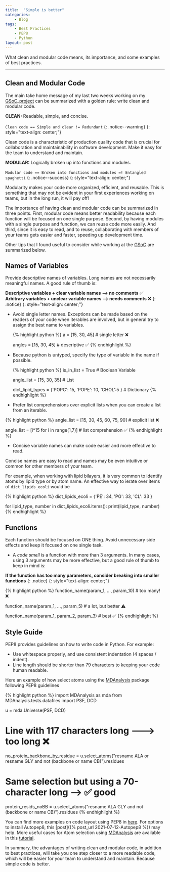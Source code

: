 ```yaml
---
title:  "Simple is better" 
categories: 
    - Blog 
tags: 
    - Best Practices 
    - PEP8 
    - Python
layout: post
---
```


What clean and modular code means, its importance, and some examples of best
practices.

---------------------------

## Clean and Modular Code 

The main take home message of my last two weeks working on my [GSoC_project]
can be summarized with a golden rule: write clean and modular code.


**CLEAN:** Readable, simple, and concise. <br><br>
`Clean code == Simple and clear != Redundant`
{: .notice--warning} 
{: style="text-align: center;"}


Clean code is a characteristic of production quality code that is crucial for collaboration
and maintainability in software development. Make it easy for the team to
understand and maintain.


**MODULAR:** Logically broken up into functions and modules. <br><br>
`Modular code == Broken into functions and modules =! Entangled spaghetti`
{: .notice--success}
{: style="text-align: center;"}


Modularity makes your code more organized, efficient, and reusable. This is something
that may not be evident in your first experiences working on teams, but in the
long run, it will pay off!

The importance of having clean and modular code can be summarized in three
points. First, modular code means better readability because each function will
be focused on one single purpose. Second, by having modules with a single
purpose and function, we can reuse code more easily. And third, since it is easy
to read, and to reuse, collaborating with members of your teams gets easier and
faster, speeding up development time.


Other tips that I found useful to consider while working at the [GSoC] are summarized below.

## Names of Variables

Provide descriptive names of variables. Long names are not necessarily
meaningful names. A good rule of thumb is: 


**Descriptive variables + clear variable names --> no comments** ✅ <br>
**Arbitrary variables + unclear variable names --> needs comments** ❌
{: .notice}
{: style="text-align: center;"}

-   Avoid single letter names. Exceptions can be made based on the readers of
    your code when iterables are involved, but in general try to assign the best name to variables.

    {% highlight python %}
    a = [15, 30, 45]        # single letter ❌

    angles = [15, 30, 45]   # descriptive ✅ 
    {% endhighlight %}

-   Because python is untyped, specify the type of variable in the name if possible.

    {% highlight python %}
    is_in_list = True                 # Boolean Variable

    angle_list = [15, 30, 35]         # List
    
    dict_lipid_types = {'POPC': 15, 
                        'POPE': 10, 
                        'CHOL':5 }    # Dictionary
    {% endhighlight %}

-   Prefer list comprehensions over explicit lists when you can create a list from an iterable.

{% highlight python %}
angle_list = [15, 30, 45, 60, 75, 90]    # explicit list  ❌

angle_list = [i*15 for i in range(1,7)]  # list comprehension  ✅ 
{% endhighlight %}

- Concise variable names can make code easier and more effective to read.

Concise names are easy to read and names may be even intuitive or common for
other members of your team. 

For example, when working with lipid bilayers, it is very common to identify
atoms by lipid type or by atom name. An effective way to ierate over items of
`dict_lipids_ecoli` would be


{% highlight python %}
dict_lipids_ecoli = {'PE': 34, 
                     'PG': 33, 
                     'CL': 33 }   

for lipid_type, number in dict_lipids_ecoli.items():
    print(lipid_type, number)
{% endhighlight %}


## Functions 
Each function should be focused on ONE thing. Avoid unnecessary
side effects and keep it focused on one single task.


- A _code smell_ is a function with more than 3 arguments. In many cases, using
  3 arguments may be more effective, but a good rule of thumb to keep in mind is:

**If the function has too many parameters, consider breaking into smaller functions** 
{: .notice} 
{: style="text-align: center;"}

{% highlight python %}
function_name(param_1, ..., param_10)    # too many! ❌

function_name(param_1, ..., param_5)     # a lot, but better ⚠️

function_name(param_1, param_2, param_3) # best ✅ 
{% endhighlight %}



## Style Guide
PEP8 provides guidelines on how to write code in Python. For example:

- Use whitespace properly, and use consistent indentation (4 spaces / indent).
- Line length should be shorter than 79 characters to keeping your code human readable. 

Here an example of how select atoms using the [MDAnalysis] package following PEP8 guidelines

{% highlight python %}
import MDAnalysis as mda
from MDAnalysis.tests.datafiles import PSF, DCD

u = mda.Universe(PSF, DCD)

# Line with 117 characters long ---> too long ❌
no_protein_backbone_by_residue = u.select_atoms("resname ALA or resname GLY and not (backbone or name CB)").residues

# Same selection but using a 70-character long  -->  ✅ good
protein_resids_noBB =  u.select_atoms("resname ALA GLY and not \
                                     (backbone or name CB)").residues
{% endhighlight %}


You can find more examples on code layout using PEP8 in [here]. For options to
install Autopep8, this [post]({% post_url 2021-07-12-Autopep8 %}) may help. More
useful cases for Atom selection using [MDAnalysis] are available in this
[tutorial].


In summary, the advantages of writing clean and modular code, in addition to
best practices, will take you one step closer to a more readable code, which
will be easier for your team to understand and maintain. Because simple code is
better. 


[GSoC]: https://summerofcode.withgoogle.com
[GSoC_project]: https://summerofcode.withgoogle.com/projects/#5098282306502656
[MDAnalysis]: https://github.com/MDAnalysis
[here]: https://www.python.org/dev/peps/pep-0008/?#code-lay-out
[tutorial]: https://www.mdanalysis.org/MDAnalysisTutorial/basics.html